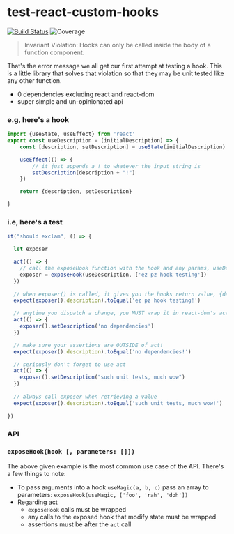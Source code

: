 <h1>test-react-custom-hooks</h1>

[![Build Status](https://travis-ci.com/seth-wat/test-react-custom-hooks.svg?branch=master)](https://travis-ci.com/seth-wat/test-react-custom-hooks)
![Coverage](https://img.shields.io/badge/coverage-100%25-brightgreen.svg)
> Invariant Violation: Hooks can only be called inside the body of a function component.

That's the error message we all get our first attempt at testing a hook. 
This is a little library that solves that violation so that they may be unit tested like any other function.

* 0 dependencies excluding react and react-dom
* super simple and un-opinionated api

### e.g, here's a hook

```javascript
import {useState, useEffect} from 'react'
export const useDescription = (initialDescription) => {
    const [description, setDescription] = useState(initialDescription)

    useEffect(() => {
        // it just appends a ! to whatever the input string is
        setDescription(description + "!")
    })

    return {description, setDescription}

}
```

### i.e, here's a test

```javascript
it("should exclam", () => {

  let exposer

  act(() => {
    // call the exposeHook function with the hook and any params, useDescription(description: string)
    exposer = exposeHook(useDescription, ['ez pz hook testing'])
  })
  
  // when exposer() is called, it gives you the hooks return value, {description, setDescription}
  expect(exposer().description).toEqual('ez pz hook testing!')

  // anytime you dispatch a change, you MUST wrap it in react-dom's act function
  act(() => {
    exposer().setDescription('no dependencies')
  })

  // make sure your assertions are OUTSIDE of act!
  expect(exposer().description).toEqual('no dependencies!')

  // seriously don't forget to use act
  act(() => {
    exposer().setDescription("such unit tests, much wow")
  })
  
  // always call exposer when retrieving a value
  expect(exposer().description).toEqual('such unit tests, much wow!')
  
})
```

### API
### `exposeHook(hook [, parameters: []])`

The above given example is the most common use case of the API. There's a few things to note:
- To pass arguments into a hook `useMagic(a, b, c)` pass an array to parameters:
 `exposeHook(useMagic, ['foo', 'rah', 'doh'])`
- Regarding [act](https://reactjs.org/docs/test-utils.html#act)
    - `exposeHook` calls must be wrapped
    - any calls to the exposed hook that modify state must be wrapped
    - assertions must be after the `act` call
